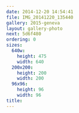 ```yaml
---
date: 2014-12-20 14:54:41
file: IMG_20141220_135440
gallery: 2015-geneva
layout: gallery-photo
next: 5d6f480
ordering: 0
sizes:
  640w:
    height: 475
    width: 640
  200x200:
    height: 200
    width: 200
  96x96:
    height: 96
    width: 96
title: 
---
```

